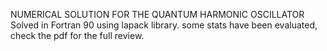 NUMERICAL SOLUTION FOR THE QUANTUM HARMONIC OSCILLATOR
Solved in Fortran 90 using lapack library.
some stats have been evaluated, check the pdf for the full review.
